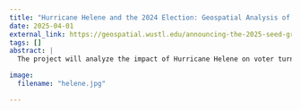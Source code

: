 ```yaml
---
title: "Hurricane Helene and the 2024 Election: Geospatial Analysis of Electoral Disruptions in Hurricane-Affected States"
date: 2025-04-01
external_link: https://geospatial.wustl.edu/announcing-the-2025-seed-grant-recipients/
tags: []
abstract: |
  The project will analyze the impact of Hurricane Helene on voter turnout during the 2024 Presidential Election, focusing on counties affected by the hurricane in North Carolina, South Carolina, Georgia, Tennessee, and Florida. Specifically, it will assess spatial variation in voter turnout between disaster-affected and non-affected counties, how turnout changed between the 2020 and 2024 Presidential Elections, and how FEMA disaster aid influenced this variation. Her research team includes Andrew Reeves (co-PI), Bo Li (co-PI), and Kristin Foringer.

image: 
  filename: "helene.jpg"

---
```


